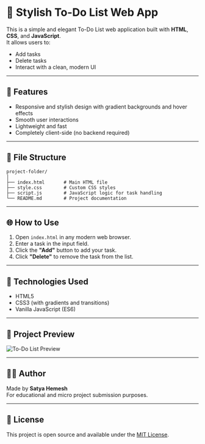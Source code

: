 
# 📝 Stylish To-Do List Web App

This is a simple and elegant To-Do List web application built with **HTML**, **CSS**, and **JavaScript**.  
It allows users to:

- Add tasks
- Delete tasks
- Interact with a clean, modern UI

---

## 🚀 Features

- Responsive and stylish design with gradient backgrounds and hover effects
- Smooth user interactions
- Lightweight and fast
- Completely client-side (no backend required)

---

## 📁 File Structure

```
project-folder/
│
├── index.html       # Main HTML file
├── style.css        # Custom CSS styles
├── script.js        # JavaScript logic for task handling
└── README.md        # Project documentation
```

---

## 🌐 How to Use

1. Open `index.html` in any modern web browser.
2. Enter a task in the input field.
3. Click the **"Add"** button to add your task.
4. Click **"Delete"** to remove the task from the list.

---

## 🎨 Technologies Used

- HTML5
- CSS3 (with gradients and transitions)
- Vanilla JavaScript (ES6)

---

## 📌 Project Preview

![To-Do List Preview](https://via.placeholder.com/600x300?text=To-Do+List+Preview)

---

## 👨‍💻 Author

Made by **Satya Hemesh**  
For educational and micro project submission purposes.

---

## 📜 License

This project is open source and available under the [MIT License](LICENSE).
